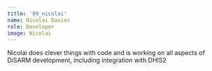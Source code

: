 ```yaml
---
title: '09_nicolai'
name: Nicolai Davies
role: Developer
image: Nicolai
---
```


Nicolai does clever things with code and is working on all aspects of DiSARM development, including integration with DHIS2
